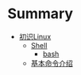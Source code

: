 # Summary

* [初识Linux](first_sense_for_linux/README.md)
    * [Shell](first_sense_for_linux/shell/README.md)
        * [bash](first_sense_for_linux/shell/bash.md)
    * [基本命令介绍](first_sense_for_linux/command_learning/README.md)
